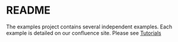 # README #

The examples project contains several independent examples.  Each example is detailed on our confluence site.  Please see [Tutorials](https://healthservices.atlassian.net/wiki/display/HSPC/Tutorials)